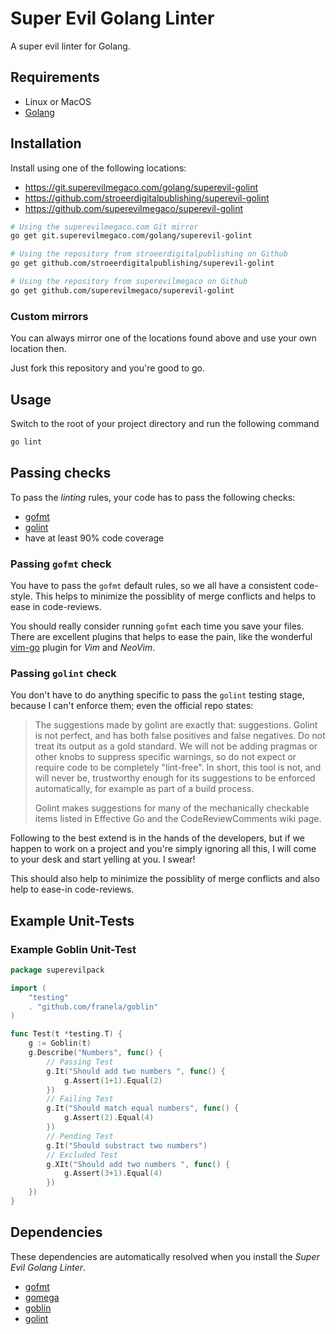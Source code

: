 # Super Evil Golang Linter
A super evil linter for Golang.

## Requirements

- Linux or MacOS
- [Golang][golang]

## Installation

Install using one of the following locations:

- https://git.superevilmegaco.com/golang/superevil-golint
- https://github.com/stroeerdigitalpublishing/superevil-golint
- https://github.com/superevilmegaco/superevil-golint

```bash
# Using the superevilmegaco.com Git mirror
go get git.superevilmegaco.com/golang/superevil-golint

# Using the repository from stroeerdigitalpublishing on Github
go get github.com/stroeerdigitalpublishing/superevil-golint

# Using the repository from superevilmegaco on Github
go get github.com/superevilmegaco/superevil-golint
```

### Custom mirrors

You can always mirror one of the locations found above and use your own
location then.

Just fork this repository and you're good to go.

## Usage

Switch to the root of your project directory and run the following command

```bash
go lint
```

## Passing checks

To pass the *linting* rules, your code has to pass the following checks:

- [gofmt][gofmt]
- [golint][golint]
- have at least 90% code coverage

### Passing `gofmt` check

You have to pass the `gofmt` default rules, so we all have a consistent
code-style. This helps to minimize the possiblity of merge conflicts and helps
to ease in code-reviews.

You should really consider running `gofmt` each time you save your files.
There are excellent plugins that helps to ease the pain,
like the wonderful [vim-go][vim-go-github] plugin for *Vim* and *NeoVim*.

### Passing `golint` check

You don't have to do anything specific to pass the `golint` testing stage,
because I can't enforce them; even the official repo states:

> The suggestions made by golint are exactly that: suggestions.
> Golint is not perfect, and has both false positives and false negatives.
> Do not treat its output as a gold standard.
> We will not be adding pragmas or other knobs to suppress specific warnings,
> so do not expect or require code to be completely "lint-free".
> In short, this tool is not, and will never be,
> trustworthy enough for its suggestions to be enforced automatically,
> for example as part of a build process.
>
> Golint makes suggestions for many of the mechanically checkable
> items listed in Effective Go and the CodeReviewComments wiki page.

Following to the best extend is in the hands of the developers,
but if we happen to work on a project and you're simply ignoring all this,
I will come to your desk and start yelling at you. I swear!

This should also help to minimize the possiblity of merge conflicts and also
help to ease-in code-reviews.

## Example Unit-Tests

### Example Goblin Unit-Test

```go
package superevilpack

import (
    "testing"
    . "github.com/franela/goblin"
)

func Test(t *testing.T) {
    g := Goblin(t)
    g.Describe("Numbers", func() {
        // Passing Test
        g.It("Should add two numbers ", func() {
            g.Assert(1+1).Equal(2)
        })
        // Failing Test
        g.It("Should match equal numbers", func() {
            g.Assert(2).Equal(4)
        })
        // Pending Test
        g.It("Should substract two numbers")
        // Excluded Test
        g.XIt("Should add two numbers ", func() {
            g.Assert(3+1).Equal(4)
        })
    })
}
```

## Dependencies

These dependencies are automatically resolved when you install the
*Super Evil Golang Linter*.

- [gofmt][gofmt]
- [gomega][gomega]
- [goblin][goblin]
- [golint][golint]



[gofmt]: https://golang.org/cmd/gofmt/
[gomega]: https://github.com/onsi/gomega
[goblin]: https://github.com/franela/goblin
[golint]: https://godoc.org/golang.org/x/lint/golint
[golang]: https://golang.org/
[vim-go-github]: https://github.com/fatih/vim-go

